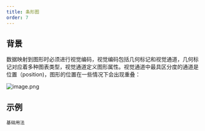 ```yaml
---
title: 条形图
order: 7
---
```


## 背景

数据映射到图形时必须进行视觉编码，视觉编码包括几何标记和视觉通道，几何标记对应着多种图表类型，视觉通道定义图形属性。视觉通道中最具区分度的通道是位置（position)，图形的位置在一些情况下会出现重叠：

![image.png](https://gw.alipayobjects.com/mdn/rms_f5c722/afts/img/A*Tx_pTrx1WB8AAAAAAAAAAABkARQnAQ)

## 示例

<code id="default" src="./demo/bar/default.tsx">基础用法</code>
